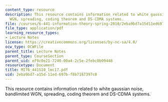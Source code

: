 ```yaml
---
content_type: resource
description: This resource contains information related to white gaussian noise, bandlimited
  WGN, spreading, coding theorem and DS-CDMA systems.
file: /courses/6-441-information-theory-spring-2010/2eba9bd7a15d11ed697bf8b7187397c0_MIT6_441S10_lec17.pdf
file_type: application/pdf
learning_resource_types:
- Lecture Notes
license: https://creativecommons.org/licenses/by-nc-sa/4.0/
ocw_type: OCWFile
parent_title: Lecture Notes
parent_type: CourseSection
parent_uid: ef9c0e21-7240-00a4-2c5e-2febc0b09448
resourcetype: Document
title: MIT6_441S10_lec17.pdf
uid: 2eba9bd7-a15d-11ed-697b-f8b7187397c0
---
```

This resource contains information related to white gaussian noise, bandlimited WGN, spreading, coding theorem and DS-CDMA systems.